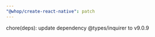 ```yaml
---
"@whop/create-react-native": patch
---
```


chore(deps): update dependency @types/inquirer to v9.0.9
